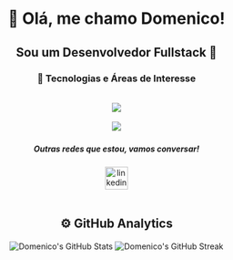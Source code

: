 <h1 align="center">👋 Olá, me chamo Domenico!</h1>

<h2 align="center"> Sou um Desenvolvedor Fullstack 👋</h2>

<h3 align="center">🚀 Tecnologias e Áreas de Interesse </h3>  
<div align="center">
<br>
  <img align="center" src="https://skillicons.dev/icons?i=java,spring,angular,django,kotlin">
</div>
<br>
<div align="center">
  <img align="center" src="https://skillicons.dev/icons?i=postgres,mongodb,redis,aws&theme=light">
</div>

###

<div align="center">
  <h5>Outras redes que estou, vamos conversar!</h5>
  <a href="https://www.linkedin.com/in/domenicohorsay/" target="_blank" rel="noopener noreferrer">
    <img src="https://img.shields.io/static/v1?message=LinkedIn&logo=linkedin&label=&color=0077B5&logoColor=white&labelColor=&style=for-the-badge" height="40" alt="linkedin logo" />
  </a>
</div>
<br>

###
<h2 align="center">⚙️ GitHub Analytics</h2>
<div align="center">
  <img align="center" src="https://github-readme-stats.vercel.app/api?username=DomenicoHorsay&include_all_commits=true&count_private=true&show_icons=true&line_height=20&title_color=2B5BBD&icon_color=1124BB&text_color=A1A1A1&bg_color=0,000000,130F40" alt="Domenico's GitHub Stats" />
  <img align="center" src="https://github-readme-streak-stats.herokuapp.com/?user=DomenicoHorsay&theme=dark&hide_border=true&background=000000&stroke=130F40&ring=2B5BBD&fire=1124BB&currStreakLabel=2B5BBD" alt="Domenico's GitHub Streak" />
</div>
